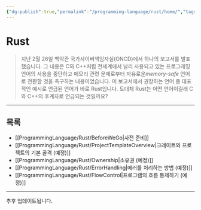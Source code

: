 ```yaml
---
{"dg-publish":true,"permalink":"/programming-language/rust/home/","tags":["Rust","프로그래밍언어"],"created":"2024-04-04T18:03:39.747+09:00","updated":"2024-07-10T23:53:49.192+09:00"}
---
```



# Rust

> 지난 2월 26일 백악관 국가사이버책임자실(ONCD)에서 하나의 보고서를 발표했습니다. 그 내용은 C와 C++처럼 전세계에서 널리 사용되고 있는 프로그래밍 언어의 사용을 중단하고 메모리 관련 문제로부터 자유로운*memory-safe* 언어로 전환할 것을 촉구하는 내용이었습니다. 이 보고서에서 권장하는 언어 중 대표적인 예시로 언급된 언어가 바로 Rust입니다. 도대체 Rust는 어떤 언어이길래 C와 C++의 후계자로 언급되는 것일까요?

---

## 목록

+ [[ProgrammingLanguage/Rust/BeforeWeGo\|사전 준비]]
+ [[ProgrammingLanguage/Rust/ProjectTemplateOverview\|크레이트와 프로젝트의 기본 골격 (예정)]]
+ [[ProgrammingLanguage/Rust/Ownership\|소유권 (예정)]]
+ [[ProgrammingLanguage/Rust/ErrorHandling\|에러를 처리하는 방법 (예정)]]
+ [[ProgrammingLanguage/Rust/FlowControl\|프로그램의 흐름 통제하기 (예정)]]
---

추후 업데이트됩니다.
